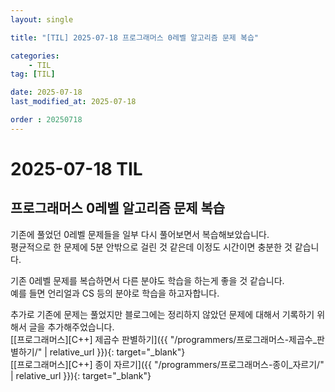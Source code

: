 ```yaml
---
layout: single

title: "[TIL] 2025-07-18 프로그래머스 0레벨 알고리즘 문제 복습"

categories:
    - TIL
tag: [TIL]

date: 2025-07-18
last_modified_at: 2025-07-18

order : 20250718
---
```


# 2025-07-18 TIL

## 프로그래머스 0레벨 알고리즘 문제 복습

기존에 풀었던 0레벨 문제들을 일부 다시 풀어보면서 복습해보았습니다.  
평균적으로 한 문제에 5분 안밖으로 걸린 것 같은데 이정도 시간이면 충분한 것 같습니다.

기존 0레벨 문제를 복습하면서 다른 분야도 학습을 하는게 좋을 것 같습니다.  
예를 들면 언리얼과 CS 등의 분야로 학습을 하고자합니다.

추가로 기존에 문제는 풀었지만 블로그에는 정리하지 않았던 문제에 대해서 기록하기 위해서 글을 추가해주었습니다.  
[[프로그래머스][C++] 제곱수 판별하기]({{ "/programmers/프로그래머스-제곱수_판별하기/" | relative_url }}){: target="_blank"}  
[[프로그래머스][C++] 종이 자르기]({{ "/programmers/프로그래머스-종이_자르기/" | relative_url }}){: target="_blank"}